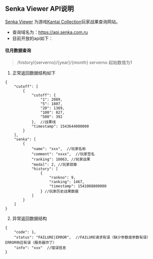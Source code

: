 ## Senka Viewer API说明
[Senka Viewer](https://senka.com.ru/) 为游戏[Kantai Collection](http://www.dmm.com/netgame/social/-/gadgets/=/app_id=854854/)玩家战果查询网站。
- 查询域名为：https://api.senka.com.ru
- 目前开放的api如下：
#### 往月数据查询
> /history/{serverno}/{year}/{month}
serverno 起始数值为1

1. 正常返回数据结构如下
```
{
    "cutoff": [
        {
            "cutoff": {
                "1": 2089,
                "5": 1807,
                "20": 1389,
                "100": 827,
                "500": 392
            },  //战果线
            "timestamp": 1543644000000
        }
    ],
    "senka": [
        {
            "name": "xxx",  //玩家名称
            "comment": "xxxx",  //玩家签名
            "ranking": 18063, //玩家战果
            "medal": 2, //玩家勋章
            "history": [
                {
                    "rankno": 9,
                    "ranking": 1467,
                    "timestamp": 1541008800000
                } //玩家历史战果数据
            ]
        }
    ]
}
```

2. 异常返回数据结构
```
{
    "code": 1,  
    "status": "FAILURE|ERROR",  //FAILURE请求有误（缺少参数或参数有误） ERROR响应有误（服务器炸了）
    "info": "xxx"  //错误信息
}
```




  

